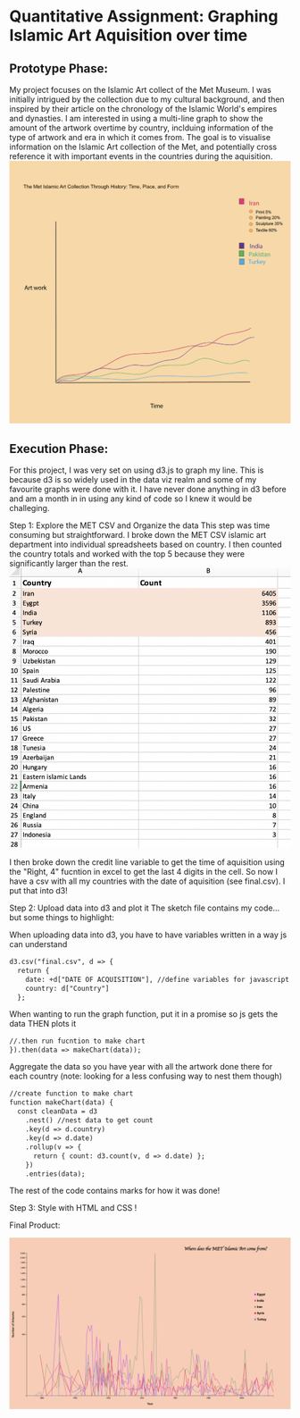 # Quantitative Assignment: Graphing Islamic Art Aquisition over time

## Prototype Phase:

My project focuses on the Islamic Art collect of the Met Museum.
I was initially intrigued by the collection due to my cultural background, and then inspired by their article on the chronology of the Islamic World's empires and dynasties.
I am interested in using a multi-line graph to show the amount of the artwork overtime by country, inclduing information of the type of artwork and era in which it comes from.
The goal is to visualise information on the Islamic Art collection of the Met, and potentially cross reference it with important events in the countries during the aquisition.
![islamic art line graph](https://github.com/nourzein/Major-Studio1/blob/master/Quantitative/Node_D3/islamic_art_line_graph.png)

## Execution Phase:

For this project, I was very set on using d3.js to graph my line. This is because d3 is so widely used in the data viz realm and some of my favourite graphs were done with it. I have never done anything in d3 before and am a month in in using any kind of code so I knew it would be challeging.

Step 1: Explore the MET CSV and Organize the data
This step was time consuming but straightforward. I broke down the MET CSV islamic art department into individual spreadsheets based on country. I then counted the country totals and worked with the top 5 because they were significantly larger than the rest.
![country count csv](https://github.com/nourzein/Major-Studio1/blob/master/Quantitative/country_count.png)

I then broke down the credit line variable to get the time of aquisition using the "Right, 4" fucntion in excel to get the last 4 digits in the cell.
So now I have a csv with all my countries with the date of aquisition (see final.csv). I put that into d3!

Step 2: Upload data into d3 and plot it
The sketch file contains my code... but some things to highlight:

When uploading data into d3, you have to have variables written in a way js can understand

    d3.csv("final.csv", d => {
      return {
        date: +d["DATE OF ACQUISITION"], //define variables for javascript
        country: d["Country"]
      };

When wanting to run the graph function, put it in a promise so js gets the data THEN plots it

    //.then run fucntion to make chart
    }).then(data => makeChart(data));

Aggregate the data so you have year with all the artwork done there for each country (note: looking for a less confusing way to nest them though)

    //create function to make chart
    function makeChart(data) {
      const cleanData = d3
        .nest() //nest data to get count
        .key(d => d.country)
        .key(d => d.date)
        .rollup(v => {
          return { count: d3.count(v, d => d.date) };
        })
        .entries(data);

The rest of the code contains marks for how it was done!

Step 3: Style with HTML and CSS !

Final Product:

![final line graph](https://github.com/nourzein/Major-Studio1/blob/master/Quantitative/final_quant_project.png)
